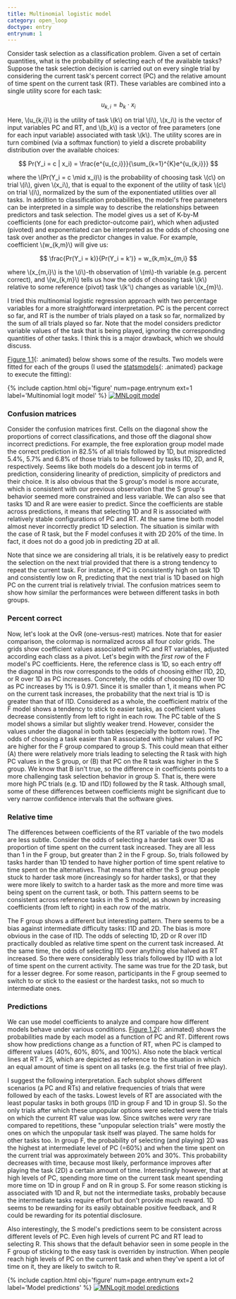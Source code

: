 ```yaml
---
title: Multinomial logistic model
category: open_loop
doctype: entry
entrynum: 1
---
```


Consider task selection as a classification problem. Given a set of certain quantities, what is the probability of selecting each of the available tasks? Suppose the task selection decision is carried out on every single trial by considering the current task's percent correct (PC) and the relative amount of time spent on the current task (RT). These variables are combined into a single utility score for each task:


$$ u_{k,i} = b_k \cdot x_i $$


Here, \\(u_{k,i}\\) is the utility of task \\(k\\) on trial \\(i\\), \\(x_i\\) is the vector of input variables PC and RT, and \\(b_k\\) is a vector of free parameters (one for each input variable) associated with task \\(k\\). The utility scores are in turn combined (via a softmax function) to yield a discrete probability distribution over the available choices:

$$ Pr(Y_i = c | x_i) = \frac{e^{u_{c,i}}}{\sum_{k=1}^{K}e^{u_{k,i}}} $$


where the \\(Pr(Y_i = c \mid x_i)\\) is the probability of choosing task \\(c\\) on trial \\(i\\), given \\(x_i\\), that is equal to the exponent of the utility of task \\(c\\) on trial \\(i\\), normalized by the sum of the exponentiated utilities over all tasks. In addition to classification probabilities, the model's free parameters can be interpreted in a simple way to describe the relationships between predictors and task selection. The model gives us a set of K-by-M coefficients (one for each predictor-outcome pair), which when adjusted (pivoted) and exponentiated can be interpreted as the odds of choosing one task over another as the predictor changes in value. For example, coefficient \\(w_{k,m}\\) will give us:

$$ \frac{Pr(Y_i = k)}{Pr(Y_i = k')} = w_{k,m}x_{m,i} $$

where \\(x_{m,i}\\) is the \\(i\\)-th observation of \\(m\\)-th variable (e.g. percent correct), and \\(w_{k,m}\\) tells us how the odds of choosing task \\(k\\) relative to some reference (pivot) task \\(k'\\) changes as variable \\(x_{m}\\).

I tried this multinomial logistic regression approach with two percentage variables for a more straightforward interpretation. PC is the percent correct so far, and RT is the number of trials played on a task so far, normalized by the sum of all trials played so far. Note that the model considers predictor variable values of the task that is being played, ignoring the corresponding quantities of other tasks. I think this is a major drawback, which we should discuss. 

[Figure 1.1](#f-1-1){: .animated} below shows some of the results. Two models were fitted for each of the groups (I used the [statsmodels](https://www.statsmodels.org/dev/generated/statsmodels.discrete.discrete_model.MNLogit.html){: .animated} package to execute the fitting): 

{% 
    include caption.html 
    obj='figure' 
    num=page.entrynum
    ext=1
    label='Multinomial logit model' 
%}
[![MNLogit model]({{site.baseurl}}/img_compressed/MNLogit_pc_rt.svg)]({{site.baseurl}}/img/MNLogit_pc_rt.svg)

### Confusion matrices
Consider the confusion matrices first. Cells on the diagonal show the proportions of correct classifications, and those off the diagonal show incorrect predictions. For example, the free exploration group model made the correct prediction in 82.5% of all trials followed by 1D, but mispredicted 5.4%, 5.7% and 6.8% of those trials to be followed by tasks I1D, 2D, and R, respectively. Seems like both models do a descent job in terms of prediction, considering linearity of prediction, simplicity of predictors and their choice. It is also obvious that the S group's model is more accurate, which is consistent with our previous observation that the S group's behavior seemed more constrained and less variable. We can also see that tasks 1D and R are were easier to predict. Since the coefficients are stable across predictions, it means that selecting 1D and R is associated with relatively stable configurations of PC and RT. At the same time both model almost never incorrectly predict 1D selection. The situation is similar with the case of R task, but the F model confuses it with 2D 20% of the time. In fact, it does not do a good job in predicting 2D at all. 

Note that since we are considering all trials, it is be relatively easy to predict the selection on the next trial provided that there is a strong tendency to repeat the current task. For instance, if PC is consistently high on task 1D and consistently low on R, predicting that the next trial is 1D based on high PC on the current trial is relatively trivial. The confusion matrices seem to show how similar the performances were between different tasks in both groups.

### Percent correct
Now, let's look at the OvR (one-versus-rest) matrices. Note that for easier comparison, the colormap is normalized across all four color grids. The grids show coefficient values associated with PC and RT variables, adjusted according each class as a pivot. Let's begin with the *first row* of the F model's PC coefficients. Here, the reference class is 1D, so each entry off the diagonal in this row corresponds to the odds of choosing either I1D, 2D, or R over 1D as PC increases. Concretely, the odds of choosing I1D over 1D as PC increases by 1% is 0.971. Since it is smaller than 1, it means when PC on the current task increases, the probability that the next trial is 1D is greater than that of I1D. Considered as a whole, the coefficient matrix of the F model shows a tendency to stick to easier tasks, as coefficient values decrease consistently from left to right in each row. The PC table of the S model shows a similar but slightly weaker trend. However, consider the values under the diagonal in both tables (especially the bottom row). The odds of choosing a task easier than R associated with higher values of PC are higher for the F group compared to group S. This could mean that either (A) there were relatively more trials leading to selecting the R task with high PC values in the S group, or (B) that PC on the R task was higher in the S group. We know that B isn't true, so the difference in coefficients points to a more challenging task selection behavior in group S. That is, there were more high PC trials (e.g. 1D and I1D) followed by the R task. Although small, some of these differences between coefficients might be significant due to very narrow confidence intervals that the software gives.

### Relative time
The differences between coefficients of the RT variable of the two models are less subtle. Consider the odds of selecting a harder task over 1D as proportion of time spent on the current task increased. They are all less than 1 in the F group, but greater than 2 in the F group. So, trials followed by tasks harder than 1D tended to have higher portion of time spent relative to time spent on the alternatives. That means that either the S group people stuck to harder task more (increasingly so for harder tasks), or that they were more likely to switch to a harder task as the more and more time was being spent on the current task, or both. This pattern seems to be consistent across reference tasks in the S model, as shown by increasing coefficients (from left to right) in each row of the matrix. 

The F group shows a different but interesting pattern. There seems to be a bias against intermediate difficulty tasks: I1D and 2D. The bias is more obvious in the case of I1D. The odds of selecting 1D, 2D or R over I1D practically doubled as relative time spent on the current task increased. At the same time, the odds of selecting I1D over anything else halved as RT increased. So there were considerably less trials followed by I1D with a lot of time spent on the current activity. The same was true for the 2D task, but for a lesser degree. For some reason, participants in the F group seemed to switch to or stick to the easiest or the hardest tasks, not so much to intermediate ones.

### Predictions
We can use model coefficients to analyze and compare how different models behave under various conditions. [Figure 1.2](#f-1-2){: .animated} shows the probabilities made by each model as a function of PC and RT. Different rows show how predictions change as a function of RT, when PC is clamped to different values (40%, 60%, 80%, and 100%). Also note the black vertical lines at RT = 25, which are depicted as reference to the situation in which an equal amount of time is spent on all tasks (e.g. the first trial of free play). 

I suggest the following interpretation. Each subplot shows different scenarios (a PC and RTs) and relative frequencies of trials that were followed by each of the tasks. Lowest levels of RT are associated with the least popular tasks in both groups (I1D in group F and 1D in group S). So the only trials after which these unpopular options were selected were the trials on which the current RT value was low. Since switches were *very* rare compared to repetitions, these "unpopular selection trials" were mostly the ones on which the unpopular task itself was played. The same holds for other tasks too. In group F, the probability of selecting (and playing) 2D was the highest at intermediate level of PC (=60%) and when the time spent on the current trial was approximately between 20% and 30%. This probability decreases with time, because most likely, performance improves after playing the task (2D) a certain amount of time. Interestingly however, that at high levels of PC, spending more time on the current task meant spending more time on 1D in group F and on R in group S. For some reason sticking is associated with 1D and R, but not the intermediate tasks, probably because the intermediate tasks require effort but don't provide much reward. 1D seems to be rewarding for its easily obtainable positive feedback, and R could be rewarding for its potential disclosure. 

Also interestingly, the S model's predictions seem to be consistent across different levels of PC. Even high levels of current PC and RT lead to selecting R. This shows that the default behavior seen in some people in the F group of sticking to the easy task is overriden by instruction. When people reach high levels of PC on the current task and when they've spent a lot of time on it, they are likely to switch to R.


{% 
    include caption.html 
    obj='figure' 
    num=page.entrynum
    ext=2
    label='Model predictions' 
%}
[![MNLogit model predictions]({{site.baseurl}}/img_compressed/predictions_for_rt.svg)]({{site.baseurl}}/img/predictions_for_rt.svg)